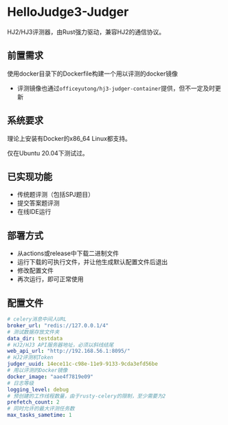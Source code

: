 # HelloJudge3-Judger

HJ2/HJ3评测器，由Rust强力驱动，兼容HJ2的通信协议。

## 前置需求

使用docker目录下的Dockerfile构建一个用以评测的docker镜像

- 评测镜像也通过`officeyutong/hj3-judger-container`提供，但不一定及时更新

## 系统要求

理论上安装有Docker的x86_64 Linux都支持。

仅在Ubuntu 20.04下测试过。

## 已实现功能
- 传统题评测（包括SPJ题目）
- 提交答案题评测
- 在线IDE运行

## 部署方式

- 从actions或release中下载二进制文件
- 运行下载的可执行文件，并让他生成默认配置文件后退出
- 修改配置文件
- 再次运行，即可正常使用

## 配置文件

```yaml
# celery消息中间人URL
broker_url: "redis://127.0.0.1/4"
# 测试数据存放文件夹
data_dir: testdata
# HJ2/HJ3 API服务器地址，必须以斜线结尾
web_api_url: "http://192.168.56.1:8095/"
# HJ2评测机Token
judger_uuid: 14ece11c-c98e-11e9-9133-9cda3efd56be
# 用以评测的Docker镜像
docker_image: "aae4f7819e09"
# 日志等级
logging_level: debug
# 预创建的工作线程数量，由于rusty-celery的限制，至少需要为2
prefetch_count: 2
# 同时允许的最大评测任务数
max_tasks_sametime: 1
```
